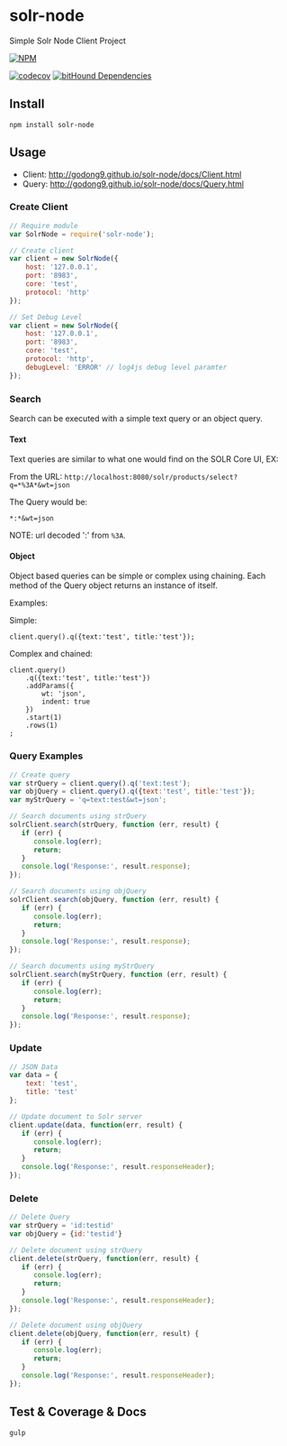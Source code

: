 # solr-node

Simple Solr Node Client Project

[![NPM](https://nodei.co/npm/solr-node.png?downloads=true&stars=true)](https://nodei.co/npm/solr-node/)

[![codecov](https://codecov.io/gh/godong9/solr-node/branch/master/graph/badge.svg)](https://codecov.io/gh/godong9/solr-node)
[![bitHound Dependencies](https://www.bithound.io/github/godong9/solr-node/badges/dependencies.svg)](https://www.bithound.io/github/godong9/solr-node/master/dependencies/npm)

## Install

```
npm install solr-node
```

## Usage
- Client: http://godong9.github.io/solr-node/docs/Client.html
- Query: http://godong9.github.io/solr-node/docs/Query.html

### Create Client

```js
// Require module
var SolrNode = require('solr-node');

// Create client
var client = new SolrNode({
    host: '127.0.0.1',
    port: '8983',
    core: 'test',
    protocol: 'http'
});

// Set Debug Level
var client = new SolrNode({
    host: '127.0.0.1',
    port: '8983',
    core: 'test',
    protocol: 'http',
    debugLevel: 'ERROR' // log4js debug level paramter
});
```

### Search

Search can be executed with a simple text query or an object query.

#### Text

Text queries are similar to what one would find on the SOLR Core UI, EX:

From the URL: `http://localhost:8080/solr/products/select?q=*%3A*&wt=json`

The Query would be:

```
*:*&wt=json
```

NOTE: url decoded ':' from `%3A`.

#### Object

Object based queries can be simple or complex using chaining. Each method of the Query object returns an instance of itself.

Examples:

Simple:

```
client.query().q({text:'test', title:'test'});
```

Complex and chained:

```
client.query()
    .q({text:'test', title:'test'})
    .addParams({
        wt: 'json',
        indent: true
    })
    .start(1)
    .rows(1)
;
```

### Query Examples

```js
// Create query
var strQuery = client.query().q('text:test');
var objQuery = client.query().q({text:'test', title:'test'});
var myStrQuery = 'q=text:test&wt=json';

// Search documents using strQuery
solrClient.search(strQuery, function (err, result) {
   if (err) {
      console.log(err);
      return;
   }
   console.log('Response:', result.response);
});

// Search documents using objQuery
solrClient.search(objQuery, function (err, result) {
   if (err) {
      console.log(err);
      return;
   }
   console.log('Response:', result.response);
});

// Search documents using myStrQuery
solrClient.search(myStrQuery, function (err, result) {
   if (err) {
      console.log(err);
      return;
   }
   console.log('Response:', result.response);
});

```

### Update

```js
// JSON Data
var data = {
    text: 'test',
    title: 'test'
};

// Update document to Solr server
client.update(data, function(err, result) {
   if (err) {
      console.log(err);
      return;
   }
   console.log('Response:', result.responseHeader);
});

```

### Delete

```js
// Delete Query
var strQuery = 'id:testid'
var objQuery = {id:'testid'}

// Delete document using strQuery
client.delete(strQuery, function(err, result) {
   if (err) {
      console.log(err);
      return;
   }
   console.log('Response:', result.responseHeader);
});

// Delete document using objQuery
client.delete(objQuery, function(err, result) {
   if (err) {
      console.log(err);
      return;
   }
   console.log('Response:', result.responseHeader);
});

```

## Test & Coverage & Docs

```
gulp
```
